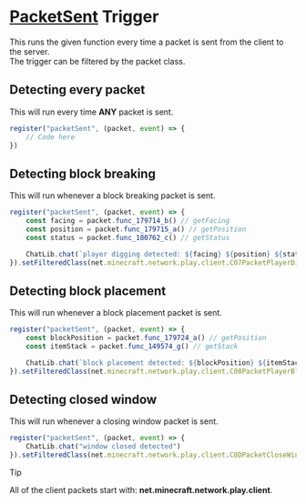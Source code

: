 # [PacketSent](https://www.chattriggers.com/javadocs/-chat-triggers/com.chattriggers.ctjs.engine/-i-register/register-packet-sent.html) Trigger
This runs the given function every time a packet is sent from the client to the server.<br>
The trigger can be filtered by the packet class.

## Detecting every packet
This will run every time **ANY** packet is sent.
```js
register("packetSent", (packet, event) => {
    // Code here
})
```

## Detecting block breaking
This will run whenever a block breaking packet is sent.
```js
register("packetSent", (packet, event) => {
    const facing = packet.func_179714_b() // getFacing
    const position = packet.func_179715_a() // getPosition
    const status = packet.func_180762_c() // getStatus

    ChatLib.chat(`player digging detected: ${facing} ${position} ${status}`)
}).setFilteredClass(net.minecraft.network.play.client.C07PacketPlayerDigging)
```

## Detecting block placement
This will run whenever a block placement packet is sent.
```js
register("packetSent", (packet, event) => {
    const blockPosition = packet.func_179724_a() // getPosition
    const itemStack = packet.func_149574_g() // getStack

    ChatLib.chat(`block placement detected: ${blockPosition} ${itemStack}`)
}).setFilteredClass(net.minecraft.network.play.client.C08PacketPlayerBlockPlacement)
```

## Detecting closed window
This will run whenever a closing window packet is sent.
```js
register("packetSent", (packet, event) => {
    ChatLib.chat("window closed detected")
}).setFilteredClass(net.minecraft.network.play.client.C0DPacketCloseWindow)
```

> [!TIP]
> All of the client packets start with: **net.minecraft.network.play.client**.